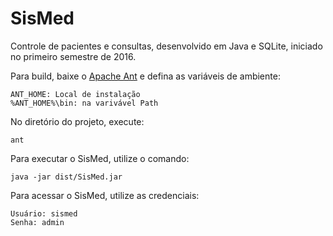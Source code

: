 # SisMed

Controle de pacientes e consultas, desenvolvido em Java e SQLite, iniciado no primeiro semestre de 2016.

Para build, baixe o [Apache Ant](https://dlcdn.apache.org//ant/binaries/apache-ant-1.10.12-bin.zip) e defina as variáveis de ambiente:

	ANT_HOME: Local de instalação
	%ANT_HOME%\bin: na varivável Path

No diretório do projeto, execute:

	ant

Para executar o SisMed, utilize o comando:

	java -jar dist/SisMed.jar

Para acessar o SisMed, utilize as credenciais:

	Usuário: sismed
	Senha: admin
